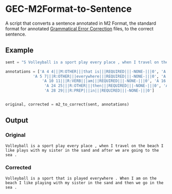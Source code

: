 # GEC-M2Format-to-Sentence
A script that converts a sentence annotated in  M2 Format, the standard format for annotated [Grammatical Error Correction](https://www.cl.cam.ac.uk/research/nl/bea2019st/) files, to the correct sentence. 

## Example

```python
sent = "S Volleyball is a sport play every place , when I travel on the beach I like plays with my sister in the sand and after we are going to the sea ."

annotations = ['A 4 4|||M:OTHER|||that is|||REQUIRED|||-NONE-|||0', 'A 4 5|||R:VERB:FORM|||played|||REQUIRED|||-NONE-|||0',
            'A 5 7|||R:OTHER|||everywhere|||REQUIRED|||-NONE-|||0', 'A 7 9|||R:PUNCT|||. When|||REQUIRED|||-NONE-|||0', 
                'A 10 11|||R:VERB|||am|||REQUIRED|||-NONE-|||0', 'A 16 17|||R:VERB:FORM|||playing|||REQUIRED|||-NONE-|||0',
                 'A 24 25|||R:OTHER|||then|||REQUIRED|||-NONE-|||0', 'A 26 28|||R:VERB:TENSE|||go|||REQUIRED|||-NONE-|||0',
                 'A 28 29|||R:PREP|||in|||REQUIRED|||-NONE-|||0']


original, corrected = m2_to_correct(sent, annotations)

```

## Output

### Original
```
Volleyball is a sport play every place , when I travel on the beach I like plays with my sister in the sand and after we are going to the sea .
```

### Corrected
```
Volleyball is a sport that is played everywhere . When I am on the beach I like playing with my sister in the sand and then we go in the sea .
```
